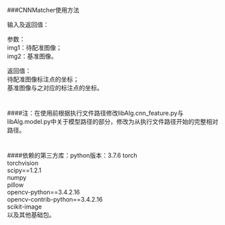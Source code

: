 ###CNNMatcher使用方法

输入及返回值：

参数：\
img1：待配准图像；\
img2：基准图像。

返回值：\
待配准图像标注点的坐标；\
基准图像与之对应的标注点的坐标。

#
####注：在使用前根据执行文件路径修改libAlg.cnn_feature.py与libAlg.model.py中关于模型路径的部分，修改为从执行文件路径开始的完整相对路径。
#
####依赖的第三方库：python版本：3.7.6
torch\
torchvision\
scipy==1.2.1\
numpy\
pillow\
opencv-python==3.4.2.16\
opencv-contrib-python==3.4.2.16\
scikit-image\
以及其他基础包。